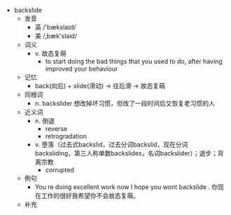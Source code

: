 - backslide
  - 发音
    - 英 /'bækslaɪd/
    - 美 /,bæk'slaid/
  - 词义
    - v. 故态复萌
      - to start doing the bad things that you used to do, after having improved your behaviour
  - 记忆
    - back(向后) + slide(滑动) → 往后滑 → 故态复萌
  - 同根词
    - n. backslider 想改掉坏习惯，但改了一段时间后又恢复老习惯的人
  - 近义词
    - n. 倒退
      - reverse
      - retrogradation
    - v. 堕落（过去式backslid，过去分词backslid，现在分词backsliding，第三人称单数backslides，名词backslider）；退步；背离宗教
      - corrupted
  - 例句
    - You re doing excellent work now I hope you wont backslide . 你现在工作的很好我希望你不会故态复萌。
  - 补充